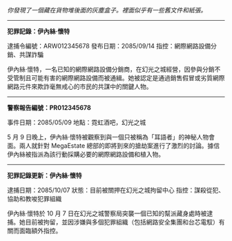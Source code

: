 _你發現了一個藏在貨物堆後面的灰塵盒子。裡面似乎有一些舊文件和紙張。_

---

**犯罪記錄：伊內絲·懷特**

逮捕令編號：ARW012345678
發布日期：2085/09/14
指控：網際網路設備分銷、共謀詐騙

伊內絲·懷特，一名已知的網際網路設備分銷商，在幻光之城經營，因參與分銷不受管制且可能有害的網際網路設備而被通緝。她被認定是通過銷售假冒或劣質網際網路元件來欺詐毫無戒心的市民的共謀中的關鍵人物。

---

**警察報告編號：PR012345678**

事件日期：2085/05/09
地點：霓虹酒吧，幻光之城

5 月 9 日晚上，伊內絲·懷特被觀察到與一個只被稱為「耳語者」的神秘人物會面。兩人就針對 MegaEstate 總部的即將到來的搶劫案進行了激烈的討論。據信伊內絲被指派為該行動採購必要的網際網路設備和植入物。

---

**犯罪記錄更新：伊內絲·懷特**

逮捕日期：2085/10/07
狀態：目前被關押在幻光之城拘留中心
指控：謀殺從犯、協助和教唆犯罪組織

伊內絲·懷特於 10 月 7 日在幻光之城警察局突襲一個已知的幫派藏身處時被逮捕。她目前被拘留，並因涉嫌與多個犯罪組織（包括網路安全集團和台芯電馭）有關而面臨額外指控。
